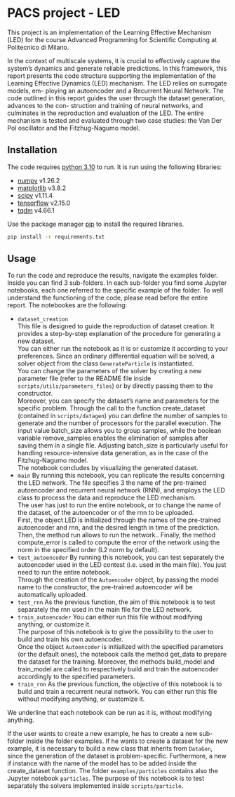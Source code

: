 # PACS project - LED

This project is an implementation of the Learning Effective Mechanism (LED) for the course Advanced Programming for Scientific Computing at Politecnico di Milano.

In the context of multiscale systems, it is crucial to effectively capture
the system’s dynamics and generate reliable predictions. In this framework, this
report presents the code structure supporting the implementation of the Learning
Effective Dynamics (LED) mechanism. The LED relies on surrogate models, em-
ploying an autoencoder and a Recurrent Neural Network. The code outlined in
this report guides the user through the dataset generation, advances to the con-
struction and training of neural networks, and culminates in the reproduction and
evaluation of the LED. The entire mechanism is tested and evaluated through two
case studies: the Van Der Pol oscillator and the Fitzhug-Nagumo model.

## Installation

The code requires [python 3.10](https://www.python.org/downloads/release/python-31013/) to run. It is run using the following libraries:
* [numpy](https://numpy.org/) v1.26.2
* [matplotlib](https://matplotlib.org/) v3.8.2
* [scipy](https://scipy.org/) v1.11.4
* [tensorflow](https://www.tensorflow.org/) v2.15.0
* [tqdm](https://pypi.org/project/tqdm/) v4.66.1


Use the package manager [pip](https://pip.pypa.io/en/stable/) to install the required libraries.

```bash
pip install -r requirements.txt
```

## Usage
To run the code and reproduce the results, navigate the examples folder. Inside you can find 3 sub-folders.
In each sub-folder you find some Jupyter notebooks, each one referred to the specific example of the folder. To
well understand the functioning of the code, please read before the entire report.
The notebookes are the following:
* `dataset_creation`\
This file is designed to guide the reproduction of dataset creation. It provides a step-by-step explanation of the procedure for generating a new dataset.\
You can either run the notebook as it is or customize it according to your preferences.
Since an ordinary differential equation will be solved, a solver object from the class `GenerateParticle` is instantiated.\
You can change the parameters of the solver by creating a new parameter file (refer to the README file
inside `scripts/utils/parameters_files`) or by directly passing them to the constructor.\
Moreover, you can specify the dataset’s name and parameters for the specific problem. Through the call
to the function create_dataset (contained in `scripts/datagen`) you can define the number of samples
to generate and the number of processors for the parallel execution. The input value batch_size allows
you to group samples, while the boolean variable remove_samples enables the elimination of samples after
saving them in a single file. Adjusting batch_size is particularly useful for handling resource-intensive data generation, as in the case of the Fitzhug-Nagumo model.\
The notebook concludes by visualizing the generated dataset.
* `main`
By running this notebook, you can replicate the results concerning the LED network. The file specifies
3
the name of the pre-trained autoencoder and recurrent neural network (RNN), and employs the LED
class to process the data and reproduce the LED mechanism.\
The user has just to run the entire notebook, or to change the name of the dataset, of the autoencoder
or of the rnn to be uploaded.\
First, the object LED is initialized through the names of the pre-trained autoencoder and rnn, and the
desired length in time of the prediction. Then, the method run allows to run the network.. Finally, the method compute_error is called to compute the error
of the network using the norm in the specified order (L2 norm by default).
* `test_autoencoder`
By running this notebook, you can test separately the autoencoder used in the LED contest (i.e. used in
the main file). You just need to run the entire notebook.\
Through the creation of the `Autoencoder` object, by passing the model name to the constructor, the
pre-trained autoencoder will be automatically uploaded.
* `test_rnn`
As the previous function, the aim of this notebook is to test separately the rnn used in the main file for the LED network.
* `train_autoencoder`
You can either run this file without modifying anything, or customize it.\
The purpose of this notebook is to give the possibility to the user to build and train his own autoencoder.\
Once the object `Autoencoder` is initialized with the specified parameters (or the default ones), the
notebook calls the method get_data to prepare the dataset for the training. Moreover, the methods
build_model and train_model are called to respectively build and train the autoencoder accordingly to
the specified parameters.
* `train_rnn`
As the previous function, the objective of this notebook is to build and train a recurrent neural network.
You can either run this file without modifying anything, or customize it.

We underline that each notebook can be run as it is, without modifying anything.

If the user wants to create a new example, he has to create a new sub-folder inside the folder examples.
If he wants to create a dataset for the new example, it is necessary to build a new class that inherits from `DataGen`, since the generation of the dataset is problem-specific.
Furthermore, a new if instance with the name of the model has to be added inside the create_dataset
function.
The folder `examples/particles` contains also the Jupyter notebook `particles`. The purpose of this notebook is to test separately the solvers implemented inside `scripts/particle`.
